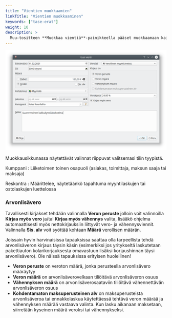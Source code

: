 ```yaml
---
title: "Vientien muokkaamien"
linkTitle: "Vientien muokkaaminen"
keywords: ["tase-erat"]
weight: 10
description: >
  Muu-tositteen **Muokkaa vientiä**-painikkeella pääset muokkaamaan kaikkia vientiin liittyviä tietoja
---
```


![](/img/fi/kirjaus/muu/muokkaavientia.png)

Muokkausikkunassa näytettävät valinnat riippuvat valitsemasi tilin tyypistä.

Kumppani
: Liiketoimen toinen osapuoli (asiakas, toimittaja, maksun saaja tai maksaja)

Reskontra
: Määrittelee, näytetäänkö tapahtuma myyntilaskujen tai ostolaskujen luettelossa

### Arvonlisävero

Tavallisesti kirjakset tehdään valinnalla **Veron peruste** jolloin voit valinnoilla **Kirjaa myös vero** ja/tai **Kirjaa myös vähennys** valita, lisääkö ohjelma automaattisesti myös nettokirjauksiin liittyvät vero- ja vähennysviennit. Valinnalla **Sis. alv** voit syöttää kohtaan **Määrä** verollisen määrän.

Joissain hyvin harvinaisissa tapauksissa saattaa olla tarpeellista tehdä arvonlisäveron kirjaus täysin käsin (esimerkiksi jos yritykseltä laskutetaan pakettiauton kolarikorjauksesta omavastuun lisäksi korjaushinnan täysi arvonlisävero). Ole näissä tapauksissa erityisen huolellinen!

- **Veron peruste** on veroton määrä, jonka perusteella arvonlisävero määräytyy
- **Veron määrä** on arvonlisäverovelkaan tiliöitävä arvonlisäveron osuus
- **Vähennyksen määrä** on arvonlisäverosaataviin tiliöitävä vähennettävän arvonlisäveron osuus
- **Kohdentamaton maksuperusteinen alv** on maksuperusteista arvonlisäveroa tai ennakkolaskua käytettäessä tehtävä veron määrää ja vähennyksen määrää vastaava valinta. Kun lasku aikanaan maksetaan, siirretään kyseinen määrä veroksi tai vähennykseksi.
